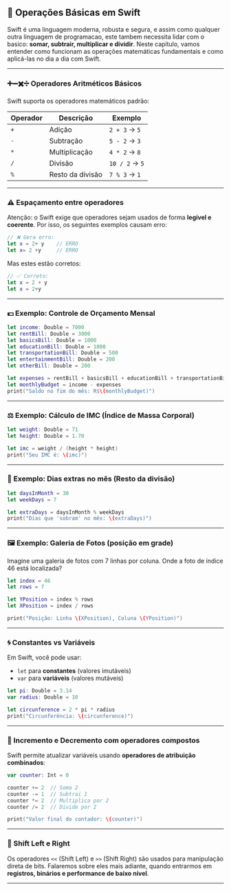 ## 📘 Operações Básicas em Swift

Swift é uma linguagem moderna, robusta e segura, e assim como qualquer outra linguagem de programacao, este tambem necessita lidar com o basico: **somar, subtrair, multiplicar e dividir**. Neste capítulo, vamos entender como funcionam as operações matemáticas fundamentais e como aplicá-las no dia a dia com Swift.

---

### ➕➖✖️➗ Operadores Aritméticos Básicos

Swift suporta os operadores matemáticos padrão:

| Operador | Descrição       | Exemplo       |
|----------|------------------|---------------|
| `+`      | Adição           | `2 + 3` → `5` |
| `-`      | Subtração        | `5 - 2` → `3` |
| `*`      | Multiplicação    | `4 * 2` → `8` |
| `/`      | Divisão          | `10 / 2` → `5` |
| `%`      | Resto da divisão | `7 % 3` → `1` |

---

### ⚠️ Espaçamento entre operadores

Atenção: o Swift exige que operadores sejam usados de forma **legível e coerente**. Por isso, os seguintes exemplos causam erro:

```swift
// ❌ Gera erro:
let x = 2+ y    // ERRO
let x= 2 +y     // ERRO
```

Mas estes estão corretos:

```swift
// ✅ Correto:
let x = 2 + y
let x = 2+y
```

---

### 💵 Exemplo: Controle de Orçamento Mensal

```swift
let income: Double = 7000
let rentBill: Double = 3000
let basicsBill: Double = 1000
let educationBill: Double = 1000
let transportationBill: Double = 500
let entertainmentBill: Double = 200
let otherBill: Double = 200

let expenses = rentBill + basicsBill + educationBill + transportationBill + entertainmentBill + otherBill
let monthlyBudget = income - expenses
print("Saldo no fim do mês: R$\(monthlyBudget)")
```

---

### ⚖️ Exemplo: Cálculo de IMC (Índice de Massa Corporal)

```swift
let weight: Double = 71
let height: Double = 1.70

let imc = weight / (height * height)
print("Seu IMC é: \(imc)")
```

---

### 📆 Exemplo: Dias extras no mês (Resto da divisão)

```swift
let daysInMonth = 30
let weekDays = 7

let extraDays = daysInMonth % weekDays
print("Dias que 'sobram' no mês: \(extraDays)")
```

---

### 🖼️ Exemplo: Galeria de Fotos (posição em grade)

Imagine uma galeria de fotos com 7 linhas por coluna. Onde a foto de índice 46 está localizada?

```swift
let index = 46
let rows = 7

let YPosition = index % rows
let XPosition = index / rows

print("Posição: Linha \(XPosition), Coluna \(YPosition)")
```

---

### 🌀 Constantes vs Variáveis

Em Swift, você pode usar:

- `let` para **constantes** (valores imutáveis)
- `var` para **variáveis** (valores mutáveis)

```swift
let pi: Double = 3.14
var radius: Double = 10

let circunference = 2 * pi * radius
print("Circunferência: \(circunference)")
```

---

### 🔁 Incremento e Decremento com operadores compostos

Swift permite atualizar variáveis usando **operadores de atribuição combinados**:

```swift
var counter: Int = 0

counter += 2  // Soma 2
counter -= 1  // Subtrai 1
counter *= 2  // Multiplica por 2
counter /= 2  // Divide por 2

print("Valor final do contador: \(counter)")
```

---

### 🚧 Shift Left e Right

Os operadores `<<` (Shift Left) e `>>` (Shift Right) são usados para manipulação direta de bits. Falaremos sobre eles mais adiante, quando entrarmos em **registros, binários e performance de baixo nível**.

---
